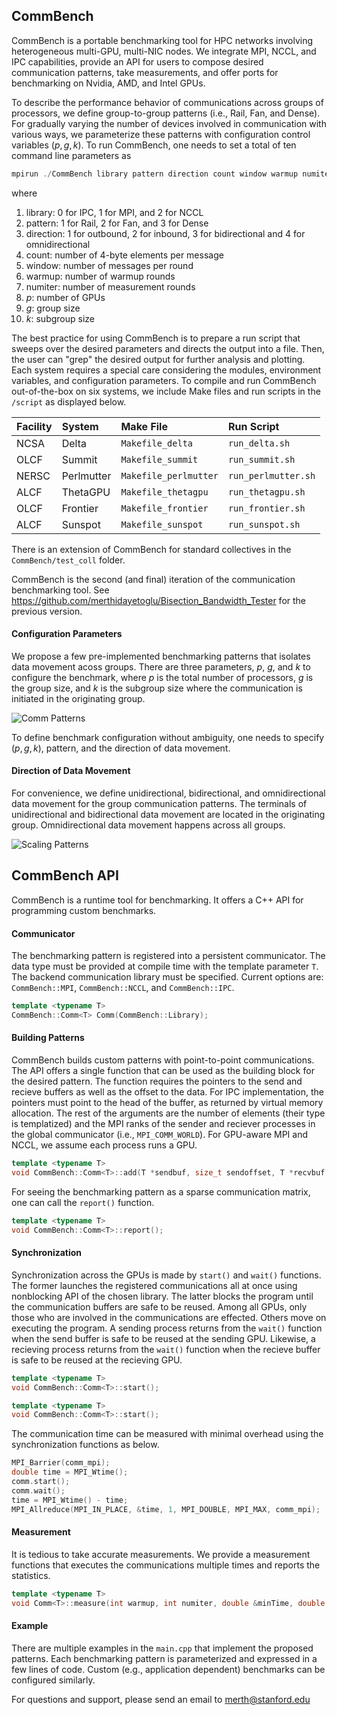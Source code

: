 ## CommBench

CommBench is a portable benchmarking tool for HPC networks involving heterogeneous multi-GPU, multi-NIC nodes. We integrate MPI, NCCL, and IPC capabilities, provide an API for users to compose desired communication patterns, take measurements, and offer ports for benchmarking on Nvidia, AMD, and Intel GPUs.

To describe the performance behavior of communications across groups of processors, we define group-to-group patterns (i.e., Rail, Fan, and Dense). For gradually varying the number of devices involved in communication with various ways, we parameterize these patterns with configuration control variables $(p, g, k)$. To run CommBench, one needs to set a total of ten command line parameters as
```cpp
mpirun ./CommBench library pattern direction count window warmup numiter p g k
```
where
1. library: 0 for IPC, 1 for MPI, and 2 for NCCL
2. pattern: 1 for Rail, 2 for Fan, and 3 for Dense
3. direction: 1 for outbound, 2 for inbound, 3 for bidirectional and 4 for omnidirectional
4. count: number of 4-byte elements per message
5. window: number of messages per round
6. warmup: number of warmup rounds
7. numiter: number of measurement rounds
8. $p$: number of GPUs
9. $g$: group size
10. $k$: subgroup size

The best practice for using CommBench is to prepare a run script that sweeps over the desired parameters and directs the output into a file. Then, the user can "grep" the desired output for further analysis and plotting. Each system requires a special care considering the modules, environment variables, and configuration parameters. To compile and run CommBench out-of-the-box on six systems, we include Make files and run scripts in the `/script` as displayed below.

|Facility | System | Make File | Run Script |
| :--- | :---| :--- | :--- |
| NCSA | Delta | `Makefile_delta` | `run_delta.sh`  |
| OLCF | Summit | `Makefile_summit` | `run_summit.sh` |
| NERSC | Perlmutter | `Makefile_perlmutter` | `run_perlmutter.sh` |
| ALCF | ThetaGPU | `Makefile_thetagpu` | `run_thetagpu.sh` |
| OLCF | Frontier | `Makefile_frontier` | `run_frontier.sh` |
| ALCF | Sunspot | `Makefile_sunspot` | `run_sunspot.sh` |

There is an extension of CommBench for standard collectives in the ```CommBench/test_coll``` folder.

CommBench is the second (and final) iteration of the communication benchmarking tool. See https://github.com/merthidayetoglu/Bisection_Bandwidth_Tester for the previous version.

#### Configuration Parameters

We propose a few pre-implemented benchmarking patterns that isolates data movement acoss groups. There are three parameters, $p$, $g$, and $k$ to configure the benchmark, where $p$ is the total number of processors, $g$ is the group size, and $k$ is the subgroup size where the communication is initiated in the originating group.

![Comm Patterns](https://github.com/merthidayetoglu/CommBench/blob/master/figures/comm_patterns.png)

To define benchmark configuration without ambiguity, one needs to specify $(p, g, k)$, pattern, and the direction of data movement.

#### Direction of Data Movement

For convenience, we define unidirectional, bidirectional, and omnidirectional data movement for the group communication patterns. The terminals of unidirectional and bidirectional data movement are located in the originating group. Omnidirectional data movement happens across all groups.

![Scaling Patterns](https://github.com/merthidayetoglu/CommBench/blob/master/figures/scaling_patterns.png)

## CommBench API

CommBench is a runtime tool for benchmarking. It offers a C++ API for programming custom benchmarks.

#### Communicator

The benchmarking pattern is registered into a persistent communicator. The data type must be provided at compile time with the template parameter ``T``. The backend communication library must be specified. Current options are: ``CommBench::MPI``, ``CommBench::NCCL``, and ``CommBench::IPC``. 

```cpp
template <typename T>
CommBench::Comm<T> Comm(CommBench::Library);
```

#### Building Patterns

CommBench builds custom patterns with point-to-point communications. The API offers a single function that can be used as the building block for the desired pattern. The function requires the pointers to the send and recieve buffers as well as the offset to the data. For IPC implementation, the pointers must point to the head of the buffer, as returned by virtual memory allocation. The rest of the arguments are the number of elements (their type is templatized) and the MPI ranks of the sender and reciever processes in the global communicator (i.e., ``MPI_COMM_WORLD``). For GPU-aware MPI and NCCL, we assume each process runs a GPU.

```cpp
template <typename T>
void CommBench::Comm<T>::add(T *sendbuf, size_t sendoffset, T *recvbuf, size_t recvoffset, size_t count, int sendid, int recvid);
```

For seeing the benchmarking pattern as a sparse communication matrix, one can call the ``report()`` function.
```cpp
template <typename T>
void CommBench::Comm<T>::report();
```

#### Synchronization

Synchronization across the GPUs is made by ``start()`` and ``wait()`` functions. The former launches the registered communications all at once using nonblocking API of the chosen library. The latter blocks the program until the communication buffers are safe to be reused. Among all GPUs, only those who are involved in the communications are effected. Others move on executing the program. A sending process returns from the ``wait()`` function when the send buffer is safe to be reused at the sending GPU. Likewise, a recieving process returns from the ``wait()`` function when the recieve buffer is safe to be reused at the recieving GPU.

```cpp
template <typename T>
void CommBench::Comm<T>::start();

template <typename T>
void CommBench::Comm<T>::start();
```

The communication time can be measured with minimal overhead using the synchronization functions as below.

```cpp
MPI_Barrier(comm_mpi);
double time = MPI_Wtime();
comm.start();
comm.wait();
time = MPI_Wtime() - time;
MPI_Allreduce(MPI_IN_PLACE, &time, 1, MPI_DOUBLE, MPI_MAX, comm_mpi);
```

#### Measurement

It is tedious to take accurate measurements. We provide a measurement functions that executes the communications multiple times and reports the statistics.

```cpp
template <typename T>
void Comm<T>::measure(int warmup, int numiter, double &minTime, double &medTime, double &maxTime, double &avgTime)
```

#### Example

There are multiple examples in the ``main.cpp`` that implement the proposed patterns. Each benchmarking pattern is parameterized and expressed in a few lines of code. Custom (e.g., application dependent) benchmarks can be configured similarly.

For questions and support, please send an email to merth@stanford.edu
